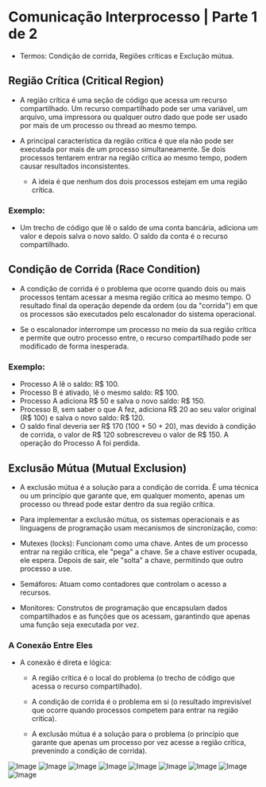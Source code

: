 # Comunicação Interprocesso | Parte 1 de 2 

* Termos: Condição de corrida, Regiões críticas e Exclução mútua.

## Região Crítica (Critical Region)
  
- A região crítica é uma seção de código que acessa um recurso compartilhado. Um recurso compartilhado pode ser uma variável, um arquivo, uma impressora ou qualquer outro dado que pode ser usado por mais de um processo ou thread ao mesmo tempo.
  
- A principal característica da região crítica é que ela não pode ser executada por mais de um processo simultaneamente. Se dois processos tentarem entrar na região crítica ao mesmo tempo, podem causar resultados inconsistentes.
  - A ideia é que nenhum dos dois processos estejam em uma região crítica.

### Exemplo: 
- Um trecho de código que lê o saldo de uma conta bancária, adiciona um valor e depois salva o novo saldo. O saldo da conta é o recurso compartilhado.

## Condição de Corrida (Race Condition)

- A condição de corrida é o problema que ocorre quando dois ou mais processos tentam acessar a mesma região crítica ao mesmo tempo. O resultado final da operação depende da ordem (ou da "corrida") em que os processos são executados pelo escalonador do sistema operacional.

- Se o escalonador interrompe um processo no meio da sua região crítica e permite que outro processo entre, o recurso compartilhado pode ser modificado de forma inesperada.

### Exemplo:

  - Processo A lê o saldo: R$ 100.
  - Processo B é ativado, lê o mesmo saldo: R$ 100.
  - Processo A adiciona R$ 50 e salva o novo saldo: R$ 150.
  - Processo B, sem saber o que A fez, adiciona R$ 20 ao seu valor original (R$ 100) e salva o novo saldo: R$ 120.
  - O saldo final deveria ser R$ 170 (100 + 50 + 20), mas devido à condição de corrida, o valor de R$ 120 sobrescreveu o valor de R$ 150. A operação do Processo A foi perdida.

## Exclusão Mútua (Mutual Exclusion)

- A exclusão mútua é a solução para a condição de corrida. É uma técnica ou um princípio que garante que, em qualquer momento, apenas um processo ou thread pode estar dentro da sua região crítica.

- Para implementar a exclusão mútua, os sistemas operacionais e as linguagens de programação usam mecanismos de sincronização, como:

- Mutexes (locks): Funcionam como uma chave. Antes de um processo entrar na região crítica, ele "pega" a chave. Se a chave estiver ocupada, ele espera. Depois de sair, ele "solta" a chave, permitindo que outro processo a use.

- Semáforos: Atuam como contadores que controlam o acesso a recursos.

- Monitores: Construtos de programação que encapsulam dados compartilhados e as funções que os acessam, garantindo que apenas uma função seja executada por vez.

### A Conexão Entre Eles

- A conexão é direta e lógica:

  - A região crítica é o local do problema (o trecho de código que acessa o recurso compartilhado).

  - A condição de corrida é o problema em si (o resultado imprevisível que ocorre quando processos competem para entrar na região crítica).

  - A exclusão mútua é a solução para o problema (o princípio que garante que apenas um processo por vez acesse a região crítica, prevenindo a condição de corrida).

![Image](https://github.com/user-attachments/assets/4e5eef88-d746-4e6b-bab3-533fe9841ccf)
![Image](https://github.com/user-attachments/assets/817ce001-786f-4112-a79f-d5f881617461)
![Image](https://github.com/user-attachments/assets/95e70304-d2cb-44b7-86ab-0d5fd4062845)
![Image](https://github.com/user-attachments/assets/b5cdfe77-bbe8-4696-a3c1-818352061c81)
![Image](https://github.com/user-attachments/assets/f0fbb177-1a4d-4ade-a81f-a129b276a284)
![Image](https://github.com/user-attachments/assets/55aac92a-efe5-4d00-a93a-614060696b74)
![Image](https://github.com/user-attachments/assets/c83ec6eb-3136-4fe7-b74e-cffcb9c8a4f7)
![Image](https://github.com/user-attachments/assets/81f107d3-6f4e-4ab9-81a2-7bb108d0baf7)
![Image](https://github.com/user-attachments/assets/d03f467b-b776-4b5f-94d6-6abe08dbe961)
